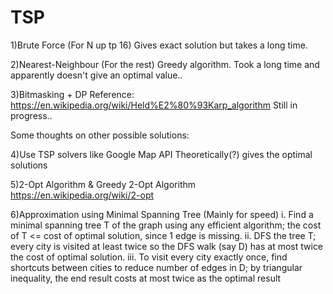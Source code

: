 # TSP

1)Brute Force (For N up tp 16)
Gives exact solution but takes a long time.

2)Nearest-Neighbour (For the rest)
Greedy algorithm.
Took a long time and apparently doesn't give an optimal value..

3)Bitmasking + DP
Reference:
https://en.wikipedia.org/wiki/Held%E2%80%93Karp_algorithm
Still in progress..

Some thoughts on other possible solutions:

4)Use TSP solvers like Google Map API
Theoretically(?) gives the optimal solutions

5)2-Opt Algorithm & Greedy 2-Opt Algorithm
https://en.wikipedia.org/wiki/2-opt

6)Approximation using Minimal Spanning Tree (Mainly for speed)
i. 
Find a minimal spanning tree T of the graph using any efficient algorithm;
the cost of T <= cost of optimal solution, since 1 edge is missing.
ii.
DFS the tree T; 
every city is visited at least twice so the DFS walk (say D) has at most twice the cost of optimal solution.
iii.
To visit every city exactly once, find shortcuts between cities to reduce number of edges in D;
by triangular inequality, the end result costs at most twice as the optimal result
